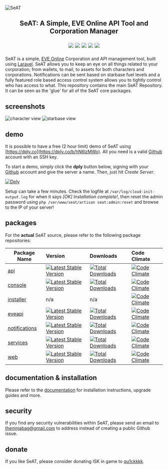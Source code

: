 ![SeAT](http://i.imgur.com/aPPOxSK.png)

<h2 align="center">
SeAT: A Simple, EVE Online API Tool and Corporation Manager

<br>

<a href="https://packagist.org/packages/eveseat/seat"><img src="https://poser.pugx.org/eveseat/seat/v/stable" /></a>
<a href="https://packagist.org/packages/eveseat/seat"><img src="https://poser.pugx.org/eveseat/seat/v/unstable" /></a>
<a href="https://packagist.org/packages/eveseat/seat"><img src="https://poser.pugx.org/eveseat/seat/license" /></a>
<a href="http://seat-docs.readthedocs.org/en/latest/"><img src="https://readthedocs.org/projects/seat-docs/badge/?version=latest" /></a>
<a href="https://eveseat-slack.herokuapp.com/"><img src="https://eveseat-slack.herokuapp.com/badge.svg" /></a>

</h2>

SeAT is a simple, [EVE Online](https://www.eveonline.com/) Corporation and API management tool, built using [Laravel](https://laravel.com/). SeAT allows you to keep an eye on all things related to your corporation; from wallets, to mail, to assets for both characters and corporations. Notifications can be sent based on starbase fuel levels and a fully featured role based access control system allows you to tightly control who has access to what. This repository contains the main SeAT Repository. It can be seen as the 'glue' for all of the SeAT core packages.

## screenshots
![character view](https://i.imgur.com/hxfcYll.png)
![starbase view](https://i.imgur.com/qFX2lDS.png)

## demo
It is possible to have a free (2 hour limit) demo of SeAT using [https://dply.co](https://dply.co/b/hN6lzMWo). All you need is a valid [Github](github.com) account with an SSH key.

To start a demo, simply click the **dply** button below, signing with your [Github](github.com) account and give the server a name. Then, just hit *Create Server*.

[![Dply](https://dply.co/b.svg)](https://dply.co/b/hN6lzMWo)

Setup can take a few minutes. Check the logfile at `/var/log/cloud-init-output.log` for when it says *[OK] Installation complete!*, then reset the admin password using `php /var/www/seat/artisan seat:admin:reset` and browse to the IP of your server!

## packages
For the **actual** SeAT source, please refer to the following package repositories:  

| Package Name   | Version       | Downloads | Code Climate |
|----------------|:--------------|:----------|:-------------|
| [api](https://github.com/eveseat/api) | [![Latest Stable Version](https://poser.pugx.org/eveseat/api/v/stable)](https://packagist.org/packages/eveseat/api) | [![Total Downloads](https://poser.pugx.org/eveseat/api/downloads)](https://packagist.org/packages/eveseat/api) | [![Code Climate](https://codeclimate.com/github/eveseat/api/badges/gpa.svg)](https://codeclimate.com/github/eveseat/api) |
| [console](https://github.com/eveseat/console) | [![Latest Stable Version](https://poser.pugx.org/eveseat/console/v/stable)](https://packagist.org/packages/eveseat/console) | [![Total Downloads](https://poser.pugx.org/eveseat/console/downloads)](https://packagist.org/packages/eveseat/console) | [![Code Climate](https://codeclimate.com/github/eveseat/console/badges/gpa.svg)](https://codeclimate.com/github/eveseat/console) |
| [installer](https://github.com/eveseat/installer) | n/a | n/a | [![Code Climate](https://codeclimate.com/github/eveseat/installer/badges/gpa.svg)](https://codeclimate.com/github/eveseat/installer) |
| [eveapi](https://github.com/eveseat/eveapi) | [![Latest Stable Version](https://poser.pugx.org/eveseat/eveapi/v/stable)](https://packagist.org/packages/eveseat/eveapi) | [![Total Downloads](https://poser.pugx.org/eveseat/eveapi/downloads)](https://packagist.org/packages/eveseat/eveapi) | [![Code Climate](https://codeclimate.com/github/eveseat/eveapi/badges/gpa.svg)](https://codeclimate.com/github/eveseat/eveapi) |
| [notifications](https://github.com/eveseat/notifications) | [![Latest Stable Version](https://poser.pugx.org/eveseat/notifications/v/stable)](https://packagist.org/packages/eveseat/notifications) | [![Total Downloads](https://poser.pugx.org/eveseat/notifications/downloads)](https://packagist.org/packages/eveseat/notifications) | [![Code Climate](https://codeclimate.com/github/eveseat/notifications/badges/gpa.svg)](https://codeclimate.com/github/eveseat/notifications) |
| [services](https://github.com/eveseat/services) | [![Latest Stable Version](https://poser.pugx.org/eveseat/services/v/stable)](https://packagist.org/packages/eveseat/services) | [![Total Downloads](https://poser.pugx.org/eveseat/services/downloads)](https://packagist.org/packages/eveseat/services) | [![Code Climate](https://codeclimate.com/github/eveseat/services/badges/gpa.svg)](https://codeclimate.com/github/eveseat/services) |
| [web](https://github.com/eveseat/web) | [![Latest Stable Version](https://poser.pugx.org/eveseat/web/v/stable)](https://packagist.org/packages/eveseat/web) | [![Total Downloads](https://poser.pugx.org/eveseat/web/downloads)](https://packagist.org/packages/eveseat/web) | [![Code Climate](https://codeclimate.com/github/eveseat/web/badges/gpa.svg)](https://codeclimate.com/github/eveseat/web) |

## documentation & installation
Please refer to the [documentation](http://seat-docs.rtfd.org) for installation instructions, upgrade guides and more.

## security
If you find any security vulnerabilities within SeAT, please send an email to theninjabag@gmail.com to address instead of creating a public Github issue.

## donate
If you like SeAT, please consider donating ISK in game to [qu1ckkkk](https://gate.eveonline.com/Profile/qu1ckkkk).
